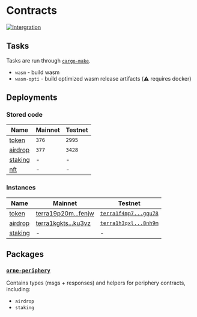 # Contracts

[![Intergration](https://github.com/orne-io/contracts/actions/workflows/ci.yaml/badge.svg)](https://github.com/orne-io/contracts/actions/workflows/ci.yaml)

## Tasks

Tasks are run through [`cargo-make`](https://github.com/sagiegurari/cargo-make).

* `wasm` - build wasm
* `wasm-opti` - build optimized wasm release artifacts (⚠️ requires docker)

## Deployments

### Stored code

| Name                          | Mainnet | Testnet |
| ----------------------------- | ------- | ------- |
| [token](contracts/token/)     | `376`   | `2995`  |
| [airdrop](contracts/airdrop/) | `377`   | `3428`  |
| [staking](contracts/staking/) | -       | -       |
| [nft](contracts/nft/)       | -       | -       |

### Instances

| Name                          | Mainnet                                                                                                                            | Testnet                                                                                                                              |
| ----------------------------- | ---------------------------------------------------------------------------------------------------------------------------------- | ------------------------------------------------------------------------------------------------------------------------------------ |
| [token](contracts/token/)     | [terra19p20m...fenjw](https://finder.terra.money/mainnet/address/terra19p20mfnvwh9yvyr7aus3a6z6g6uk28fv4jhx9kmnc2m7krg27q2qkfenjw) | [`terra1f4mp7...gqu78`](https://finder.terra.money/testnet/address/terra1f4mp7uxaq2je5c0mrxe4akd984487lxv4nu2lsyw0gvpr6l63yqsngqu78) |
| [airdrop](contracts/airdrop/) | [terra1kgkts...ku3vz](https://finder.terra.money/mainnet/address/terra1kgktsdm3j3hw6ces3fxjs58rft5c7cq9dpsrdg2lrqfdgsrs5cjshku3vz) | [`terra1h3qxl...8nh9m`](https://finder.terra.money/testnet/address/terra1h3qxlz5fzl8hht4z8sxc00hzs8mnd34djle5tl0hclwkkxpx8tasa8nh9m) |
| [staking](contracts/staking/) | -                                                                                                                                  | -                                                                                                                                    |

## Packages

### [`orne-periphery`](packages/periphery/)

Contains types (msgs + responses) and helpers for periphery contracts, including:

* `airdrop`
* `staking`
